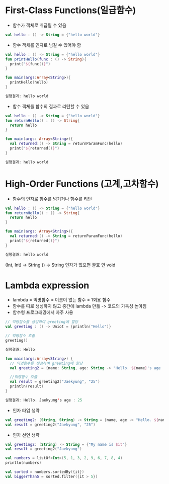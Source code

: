 # First-Class Functions(일급함수)
* 함수가 객체로 취급될 수 있음
```kotlin
val hello : () -> String = {"hello world"}
```

* 함수 객체를 인자로 넘길 수 있어야 함
```kotlin
val hello : () -> String = {"hello world"}
fun printHello(func : () -> String){
  print("${func()}")
}

fun main(args:Array<String>){
  printHello(hello)
}

실행결과: hello world
```

* 함수 객체를 함수의 결과로 리턴할 수 있음
```kotlin
val hello : () -> String = {"hello world"}
fun returnHello() : () -> String{
  return hello
}

fun main(args: Array<String>){
  val returned:() -> String = returnParamFunc(hello)
  print("${returned()}")
}

실행결과: hello world
```
# High-Order Functions (고계,고차함수)
* 함수의 인자로 함수를 넘기거나 함수를 리턴

```kotlin
val hello : () -> String = {"hello world"}
fun returnHello() : () -> String{
  return hello
}

fun main(args: Array<String>){
  val returned:() -> String = returnParamFunc(hello)
  print("${returned()}")
}

실행결과: hello world
```

(Int, Int) -> String
() -> String   인자가 없으면 괄호 안 void


# Lambda expression
* lambda = 익명함수 = 이름이 없는 함수 = 1회용 함수
* 함수를 따로 생성하지 않고 중간에 lambda 만듦 -> 코드의 가독성 높아짐
* 함수형 프로그래밍에서 자주 사용

```kotlin
// 익명함수를 생성하여 greeting에 할당
val greeting : () -> Uniot = {println("Hello")}

// 익명함수 호출
greeting()

실행결과: Hello
```

```kotlin
fun main(args:Array<String>) {
  // 익명함수를 생성하여 greeting에 할당
  val greeting2 = {name: String, age: String -> "Hello. ${name}'s age : $age"}

  //익명함수 호출
  val result = greeting2("Jaekyung", "25")
  println(result)
}

실행결과: Hello. Jaekyung's age : 25
```
* 인자 타입 생략
```kotlin
val greeting2: (String, String) -> String = {name, age -> "Hello. ${name}'s age : $age"}
val result = greeting2("Jaekyung", "25")
```

* 인자 선언 생략
```kotlin
val greeting2: (String) -> String = {"My name is $it"}
val result = greeting2("Jaekyung")
```

```kotlin
val numbers = listOf<Int>(5, 1, 3, 2, 9, 6, 7, 8, 4)
println(numbers)

val sorted = numbers.sortedBy({it})
val biggerThan5 = sorted.filter({it > 5})
```








